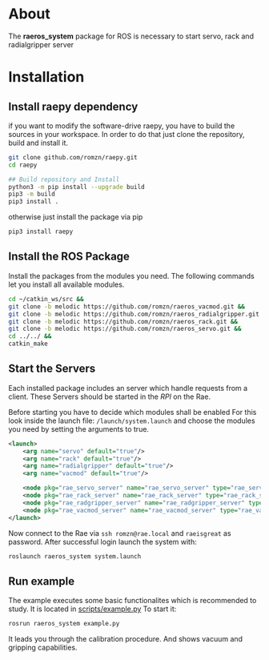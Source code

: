 # About
The __raeros_system__ package for ROS is necessary to start servo, rack and radialgripper server

# Installation
## Install raepy dependency
if you want to modify the software-drive raepy, you have to build the sources in your workspace.
In order to do that just clone the repository, build and install it.

```bash
git clone github.com/romzn/raepy.git
cd raepy

## Build repository and Install
python3 -m pip install --upgrade build
pip3 -m build
pip3 install .
```
otherwise just install the package via pip
```bash
pip3 install raepy
```

## Install the ROS Package
Install the packages from the modules you need. The following commands let you install all available modules.

```bash
cd ~/catkin_ws/src &&
git clone -b melodic https://github.com/romzn/raeros_vacmod.git &&
git clone -b melodic https://github.com/romzn/raeros_radialgripper.git &&
git clone -b melodic https://github.com/romzn/raeros_rack.git &&
git clone -b melodic https://github.com/romzn/raeros_servo.git &&
cd ../../ &&
catkin_make 
```

## Start the Servers
Each installed package includes an server which handle requests from a client. 
These Servers should be started in the *RPI* on the Rae.

Before starting you have to decide which modules shall be enabled
For this look inside the launch file: `/launch/system.launch` and choose the modules you need by setting the arguments to true.

```xml
<launch>
    <arg name="servo" default="true"/>
    <arg name="rack" default="true"/>
    <arg name="radialgripper" default="true"/>
    <arg name="vacmod" default="true"/>

    <node pkg="rae_servo_server" name="rae_servo_server" type="rae_servo_server.py" output="screen" respawn="false" if="$(arg servo)"/>
    <node pkg="rae_rack_server" name="rae_rack_server" type="rae_rack_server.py" output="screen" respawn="false" if="$(arg rack)"/>
    <node pkg="rae_radgripper_server" name="rae_radgripper_server" type="rae_radgripper_server.py" output="screen" respawn="false" if="$(arg radialgripper)"/>
    <node pkg="rae_vacmod_server" name="rae_vacmod_server" type="rae_vacmod_server.py" output="screen" respawn="true" if="$(arg vacmod)"/>
</launch>

```

Now connect to the Rae via `ssh romzn@rae.local` and `raeisgreat` as password.
After successful login launch the system with:

```bash
roslaunch raeros_system system.launch
```
## Run example
The example executes some basic functionalites which is recommended to study.
It is located in [scripts/example.py](https://github.com/romzn/raeros_system/blob/master/scripts/example.py)
To start it:

```bash
rosrun raeros_system example.py
```

It leads you through the calibration procedure. And shows vacuum and gripping capabilities.

